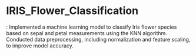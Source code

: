 # IRIS_Flower_Classification
: Implemented a machine learning model to classify Iris flower species based on sepal and petal measurements using the KNN algorithm. Conducted data preprocessing, including normalization and feature scaling, to improve model accuracy.
